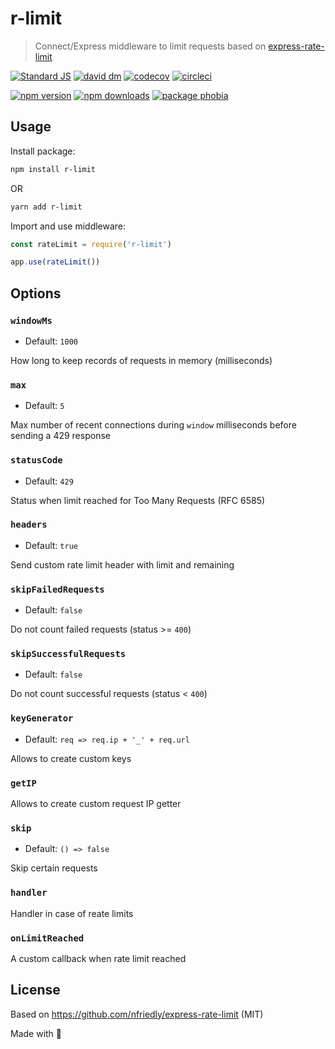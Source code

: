 # r-limit

> Connect/Express middleware to limit requests based on [express-rate-limit](https://github.com/nfriedly/express-rate-limit)

[![Standard JS][standard-src]][standard-href]
[![david dm][david-src]][david-href]
[![codecov][codecov-src]][codecov-href]
[![circleci][circleci-src]][circleci-href]

[![npm version][npm-v-src]][npm-v-href]
[![npm downloads][npm-dt-src]][npm-dt-href]
[![package phobia][packagephobia-src]][packagephobia-href]

## Usage

Install package:

```bash
npm install r-limit
```

OR

```bash
yarn add r-limit
```

Import and use middleware:

```js
const rateLimit = require('r-limit')

app.use(rateLimit())

```

## Options

### `windowMs`

- Default: `1000`

How long to keep records of requests in memory (milliseconds)

### `max`

- Default: `5`

Max number of recent connections during `window` milliseconds before sending a 429 response

### `statusCode`

- Default: `429`

Status when limit reached for Too Many Requests (RFC 6585)

### `headers`

- Default: `true`

Send custom rate limit header with limit and remaining

### `skipFailedRequests`

- Default: `false`

Do not count failed requests (status >= `400`)

### `skipSuccessfulRequests`

- Default: `false`

Do not count successful requests (status < `400`)

### `keyGenerator`

- Default: `req => req.ip + '_' + req.url`

Allows to create custom keys

### `getIP`

Allows to create custom request IP getter

### `skip`

- Default: `() => false`

Skip certain requests

### `handler`

Handler in case of reate limits

### `onLimitReached`

A custom callback when rate limit reached

## License

Based on https://github.com/nfriedly/express-rate-limit (MIT)

Made with 💖

<!-- Refs -->
[standard-src]: https://flat.badgen.net/badge/code%20style/standard/green
[standard-href]: https://standardjs.com

[npm-v-src]: https://flat.badgen.net/npm/v/r-limit/latest
[npm-v-href]: https://npmjs.com/package/r-limit

[npm-dt-src]: https://flat.badgen.net/npm/dt/r-limit
[npm-dt-href]: https://npmjs.com/package/r-limit

[packagephobia-src]: https://flat.badgen.net/packagephobia/install/r-limit
[packagephobia-href]: https://packagephobia.now.sh/result?p=r-limit

[david-src]: https://flat.badgen.net/david/dep/jsless/r-limit
[david-href]: https://david-dm.org/jsless/r-limit

[codecov-src]: https://flat.badgen.net/codecov/c/github/jsless/r-limit/master
[codecov-href]: https://codecov.io/gh/jsless/r-limit

[circleci-src]: https://flat.badgen.net/circleci/github/jsless/r-limit/master
[circleci-href]: https://circleci.com/gh/jsless/r-limit
